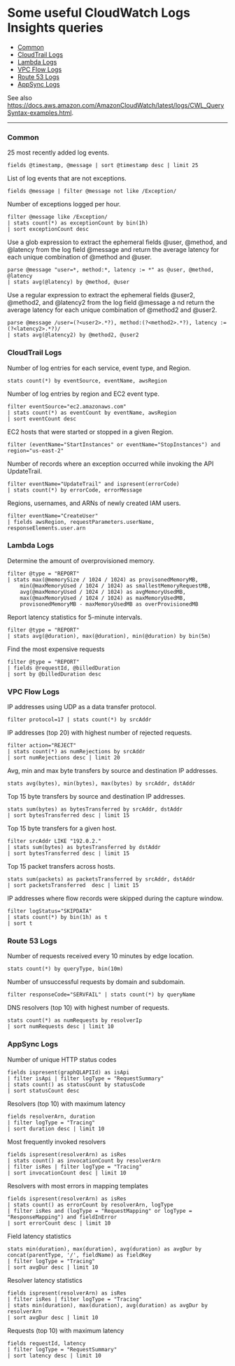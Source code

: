 # Some useful CloudWatch Logs Insights queries

- [Common](#common)
- [CloudTrail Logs](#cloudtrail-logs)
- [Lambda Logs](#lambda-logs)
- [VPC Flow Logs](#vpc-flow-logs)
- [Route 53 Logs](#route-53-logs)
- [AppSync Logs](#appsync-logs)

See also https://docs.aws.amazon.com/AmazonCloudWatch/latest/logs/CWL_QuerySyntax-examples.html.

---

### Common

25 most recently added log events.
```
fields @timestamp, @message | sort @timestamp desc | limit 25
```

List of log events that are not exceptions.
```
fields @message | filter @message not like /Exception/
```

Number of exceptions logged per hour.
```
filter @message like /Exception/ 
| stats count(*) as exceptionCount by bin(1h)
| sort exceptionCount desc
```

Use a glob expression to extract the ephemeral fields @user, @method, and @latency from the log field @message and
return the average latency for each unique combination of @method and @user.
```
parse @message "user=*, method:*, latency := *" as @user, @method, @latency 
| stats avg(@latency) by @method, @user
```

Use a regular expression to extract the ephemeral fields @user2, @method2, and @latency2 from the log field @message a
nd return the average latency for each unique combination of @method2 and @user2.
```
parse @message /user=(?<user2>.*?), method:(?<method2>.*?), latency := (?<latency2>.*?)/ 
| stats avg(@latency2) by @method2, @user2
```

### CloudTrail Logs

Number of log entries for each service, event type, and Region.
```
stats count(*) by eventSource, eventName, awsRegion
```

Number of log entries by region and EC2 event type.
```
filter eventSource="ec2.amazonaws.com"
| stats count(*) as eventCount by eventName, awsRegion
| sort eventCount desc
```

EC2 hosts that were started or stopped in a given Region.
```
filter (eventName="StartInstances" or eventName="StopInstances") and region="us-east-2"
```

Number of records where an exception occurred while invoking the API UpdateTrail.
```
filter eventName="UpdateTrail" and ispresent(errorCode)
| stats count(*) by errorCode, errorMessage
```

Regions, usernames, and ARNs of newly created IAM users.
```
filter eventName="CreateUser"
| fields awsRegion, requestParameters.userName, responseElements.user.arn
```

### Lambda Logs

Determine the amount of overprovisioned memory.
```
filter @type = "REPORT"
| stats max(@memorySize / 1024 / 1024) as provisonedMemoryMB,
    min(@maxMemoryUsed / 1024 / 1024) as smallestMemoryRequestMB,
    avg(@maxMemoryUsed / 1024 / 1024) as avgMemoryUsedMB,
    max(@maxMemoryUsed / 1024 / 1024) as maxMemoryUsedMB,
    provisonedMemoryMB - maxMemoryUsedMB as overProvisionedMB
```

Report latency statistics for 5-minute intervals.
```
filter @type = "REPORT" 
| stats avg(@duration), max(@duration), min(@duration) by bin(5m)
```

Find the most expensive requests
```
filter @type = "REPORT"
| fields @requestId, @billedDuration
| sort by @billedDuration desc
```

### VPC Flow Logs

IP addresses using UDP as a data transfer protocol.
```
filter protocol=17 | stats count(*) by srcAddr
```

IP addresses (top 20) with highest number of rejected requests.
```
filter action="REJECT"
| stats count(*) as numRejections by srcAddr
| sort numRejections desc | limit 20
```

Avg, min and max byte transfers by source and destination IP addresses.
```
stats avg(bytes), min(bytes), max(bytes) by srcAddr, dstAddr
```

Top 15 byte transfers by source and destination IP addresses.
```
stats sum(bytes) as bytesTransferred by srcAddr, dstAddr
| sort bytesTransferred desc | limit 15
```

Top 15 byte transfers for a given host.
```
filter srcAddr LIKE "192.0.2."
| stats sum(bytes) as bytesTransferred by dstAddr
| sort bytesTransferred desc | limit 15
```

Top 15 packet transfers across hosts.
```
stats sum(packets) as packetsTransferred by srcAddr, dstAddr
| sort packetsTransferred  desc | limit 15
```

IP addresses where flow records were skipped during the capture window.
```
filter logStatus="SKIPDATA"
| stats count(*) by bin(1h) as t
| sort t
```

### Route 53 Logs

Number of requests received every 10 minutes by edge location.
```
stats count(*) by queryType, bin(10m)
```

Number of unsuccessful requests by domain and subdomain.
```
filter responseCode="SERVFAIL" | stats count(*) by queryName
```

DNS resolvers (top 10) with highest number of requests.
```
stats count(*) as numRequests by resolverIp
| sort numRequests desc | limit 10
```

### AppSync Logs

Number of unique HTTP status codes
```
fields ispresent(graphQLAPIId) as isApi
| filter isApi | filter logType = "RequestSummary"
| stats count() as statusCount by statusCode
| sort statusCount desc
```

Resolvers (top 10) with maximum latency
```
fields resolverArn, duration
| filter logType = "Tracing"
| sort duration desc | limit 10
```

Most frequently invoked resolvers
```
fields ispresent(resolverArn) as isRes
| stats count() as invocationCount by resolverArn
| filter isRes | filter logType = "Tracing"
| sort invocationCount desc | limit 10
```

Resolvers with most errors in mapping templates
```
fields ispresent(resolverArn) as isRes
| stats count() as errorCount by resolverArn, logType
| filter isRes and (logType = "RequestMapping" or logType = "ResponseMapping") and fieldInError
| sort errorCount desc | limit 10
```

Field latency statistics
```
stats min(duration), max(duration), avg(duration) as avgDur by concat(parentType, '/', fieldName) as fieldKey
| filter logType = "Tracing"
| sort avgDur desc | limit 10
```

Resolver latency statistics
```
fields ispresent(resolverArn) as isRes
| filter isRes | filter logType = "Tracing"
| stats min(duration), max(duration), avg(duration) as avgDur by resolverArn
| sort avgDur desc | limit 10 
```

Requests (top 10) with maximum latency
```
fields requestId, latency
| filter logType = "RequestSummary"
| sort latency desc | limit 10
```
